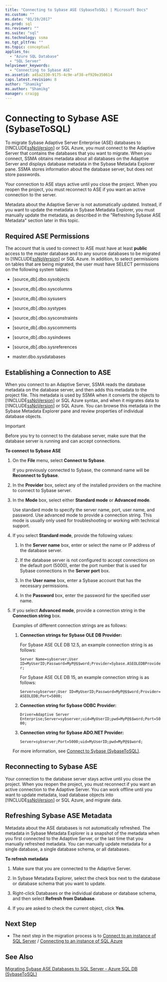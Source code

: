```yaml
---
title: "Connecting to Sybase ASE (SybaseToSQL) | Microsoft Docs"
ms.custom: ""
ms.date: "01/19/2017"
ms.prod: sql
ms.reviewer: ""
ms.suite: "sql"
ms.technology: ssma
ms.tgt_pltfrm: ""
ms.topic: conceptual
applies_to: 
  - "Azure SQL Database"
  - "SQL Server"
helpviewer_keywords: 
  - "Connecting to Sybase ASE"
ms.assetid: a45a2330-9175-4c9e-af38-ef920e350614
caps.latest.revision: 8
author: "Shamikg"
ms.author: "Shamikg"
manager: craigg
---
```

# Connecting to Sybase ASE (SybaseToSQL)
To migrate Sybase Adaptive Server Enterprise (ASE) databases to [!INCLUDE[ssNoVersion](../../includes/ssnoversion_md.md)] or SQL Azure, you must connect to the Adaptive Server that contains the databases that you want to migrate. When you connect, SSMA obtains metadata about all databases on the Adaptive Server and displays database metadata in the Sybase Metadata Explorer pane. SSMA stores information about the database server, but does not store passwords.  
  
Your connection to ASE stays active until you close the project. When you reopen the project, you must reconnect to ASE if you want an active connection to the server.  
  
Metadata about the Adaptive Server is not automatically updated. Instead, if you want to update the metadata in Sybase Metadata Explorer, you must manually update the metadata, as described in the "Refreshing Sybase ASE Metadata" section later in this topic.  
  
## Required ASE Permissions  
The account that is used to connect to ASE must have at least **public** access to the master database and to any source databases to be migrated to [!INCLUDE[ssNoVersion](../../includes/ssnoversion_md.md)] or SQL Azure. In addition, to select permissions on tables that are being migrated, the user must have SELECT permissions on the following system tables:  
  
-   [source_db].dbo.sysobjects  
  
-   [source_db].dbo.syscolumns  
  
-   [source_db].dbo.sysusers  
  
-   [source_db].dbo.systypes  
  
-   [source_db].dbo.sysconstraints  
  
-   [source_db].dbo.syscomments  
  
-   [source_db].dbo.sysindexes  
  
-   [source_db].dbo.sysreferences  
  
-   master.dbo.sysdatabases  
  
## Establishing a Connection to ASE  
When you connect to an Adaptive Server, SSMA reads the database metadata on the database server, and then adds this metadata to the project file. This metadata  is used by SSMA when it converts the objects to [!INCLUDE[ssNoVersion](../../includes/ssnoversion_md.md)] or SQL Azure syntax, and when it migrates data to [!INCLUDE[ssNoVersion](../../includes/ssnoversion_md.md)] or SQL Azure. You can browse this metadata in the Sybase Metadata Explorer pane and review properties of individual database objects.  
  
> [!IMPORTANT]  
> Before you try to connect to the database server, make sure that the database server is running and can accept connections.  
  
**To connect to Sybase ASE**  
  
1.  On the **File** menu, select **Connect to Sybase**.  
  
    If you previously connected to Sybase, the command name will be **Reconnect to Sybase**.  
  
2.  In the **Provider** box, select any of the installed providers on the machine to connect to Sybase server.  
  
3.  In the **Mode** box, select either **Standard mode** or **Advanced mode**.  
  
    Use standard mode to specify the server name, port, user name, and password. Use advanced mode to provide a connection string. This mode is usually only used for troubleshooting or working with technical support.  
  
4.  If you select **Standard mode**, provide the following values:  
  
    1.  In the **Server name** box, enter or select the name or IP address of the database server.  
  
    2.  If the database server is not configured to accept connections on the default port (5000), enter the port number that is used for Sybase connections in the **Server port** box.  
  
    3.  In the **User name** box, enter a Sybase account that has the necessary permissions.  
  
    4.  In the **Password** box, enter the password for the specified user name.  
  
5.  If you select **Advanced mode**, provide a connection string in the **Connection string** box.  
  
    Examples of different connection strings are as follows:  
  
    1.  **Connection strings for Sybase OLE DB Provider:**  
  
        For Sybase ASE OLE DB 12.5, an example connection string is as follows:  
  
        `Server Name=sybserver;User ID=MyUserID;Password=MyP@$$word;Provider=Sybase.ASEOLEDBProvider;`  
  
        For Sybase ASE OLE DB 15, an example connection string is as follows:  
  
        `Server=sybserver;User ID=MyUserID;Password=MyP@$$word;Provider= ASEOLEDB;Port=5000;`  
  
    2.  **Connection string for Sybase ODBC Provider:**  
  
        `Driver=Adaptive Server Enterprise;Server=sybserver;uid=MyUserID;pwd=MyP@$$word;Port=5000;`  
  
    3.  **Connection string for Sybase ADO.NET Provider:**  
  
        `Server=sybserver;Port=5000;uid=MyUserID;pwd=MyP@$$word;`  
  
    For more information, see [Connect to Sybase &#40;SybaseToSQL&#41;](../../ssma/sybase/connect-to-sybase-sybasetosql.md).  
  
## Reconnecting to Sybase ASE  
Your connection to the database server stays active until you close the project. When you reopen the project, you must reconnect if you want an active connection to the Adaptive Server. You can work offline until you want to update metadata, load database objects into [!INCLUDE[ssNoVersion](../../includes/ssnoversion_md.md)] or SQL Azure, and migrate data.  
  
## Refreshing Sybase ASE Metadata  
Metadata about the ASE databases is not automatically refreshed. The metadata in Sybase Metadata Explorer is a snapshot of the metadata when you first connected to the Adaptive Server, or the last time that you manually refreshed metadata. You can manually update metadata for a single database, a single database schema, or all databases.  
  
**To refresh metadata**  
  
1.  Make sure that you are connected to the Adaptive Server.  
  
2.  In Sybase Metadata Explorer, select the check box next to the database or database schema that you want to update.  
  
3.  Right-click Databases or the individual database or database schema, and then select **Refresh from Database**.  
  
4.  If you are asked to check the current object, click **Yes**.  
  
## Next Step  
  
-   The next step in the migration process is to [Connect to an instance of SQL Server](http://msdn.microsoft.com/en-us/dd368a1a-45b0-40e9-b4d3-5cdb48c26606) / [Connecting to an instance of SQL Azure](http://msdn.microsoft.com/en-us/9e77e4b0-40c0-455c-8431-ca5d43849aa7)  
  
## See Also  
[Migrating Sybase ASE Databases to SQL Server - Azure SQL DB &#40;SybaseToSQL&#41;](../../ssma/sybase/migrating-sybase-ase-databases-to-sql-server-azure-sql-db-sybasetosql.md)  
  
